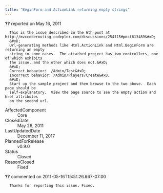 ```yaml
---
title: "BeginForm and ActionLink returning empty strings"
---
```

<div class="issue-report">
   <div class="issue-header"><b>??</b> reported on 
      <time datetime="2011-05-16T12:38:11.7-07:00">May 16, 2011</time>
   </div>
   <div class="issue-message" markdown="1">
      
      This is the issue described in the 6th post at http://mvccoderouting.codeplex.com/discussions/254115#post613489&#xD;
      &#xD;
      Url-generating methods like Html.ActionLink and Html.BeginForm are returning an empty
      string in some cases.  The attached project has two controllers, one of which exhibits
      the issue, and the other which does not.&#xD;
      &#xD;
      Correct behavior:  /Admin/Test&#xD;
      Incorrect behavior: /Admin/Players/Create&#xD;
      &#xD;
      Start up the sample project and then browse to the two above.  Each page should be
      self-explanatory.  View the page source to see the empty action and href attributes
      on the second url.
      
      
   </div>
   <div class="issue-footer">
      <dl>
         <dt>AffectedComponent</dt>
         <dd>Core</dd>
         <dt>ClosedDate</dt>
         <dd>
            <time datetime="2011-05-28T18:19:23.603-07:00">May 28, 2011</time>
         </dd>
         <dt>LastUpdatedDate</dt>
         <dd>
            <time datetime="2017-12-11T02:15:56.247-08:00">December 11, 2017</time>
         </dd>
         <dt>PlannedForRelease</dt>
         <dd>v0.9.0</dd>
         <dt>Status</dt>
         <dd>Closed</dd>
         <dt>ReasonClosed</dt>
         <dd>Fixed</dd>
      </dl>
   </div>
</div>
<div id="comment-77658" class="issue-comment">
   <div class="issue-header"><b>??</b> commented on 2011-05-16T15:51:26.667-07:00
   </div>
   <div class="issue-message" markdown="1">
      
      Thanks for reporting this issue. Fixed.
      
      
   </div>
</div>